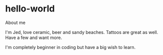 # hello-world
About me

I'm Jed, love ceramic, beer and sandy beaches.
Tattoos are great as well. Have a few and want more.

I'm completely beginner in coding but have a big wish to learn.
